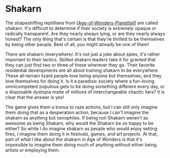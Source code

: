 # Shakarn

The shapeshifting reptillians from [[Age-of-Wonders-Planetfall]] are called shakarn.  It's difficult to determine if their society is extremely opaque or radically transparent.  Are they nearly always lying, or are they nearly always honest?  The only thing that's certain is that they're thrilled to be themselves by being other people.  Best of all, you might already be one of them!

There are shakarn /everywhere/.  It's not just a joke about spies, it's rather important to their tactics.  Skilled shakarn leaders take it for granted that they can just find two or three of these wherever they go.  Their favorite residential developments are all about training shakarn to be everywhere.  These all-terrain lizard people love being anyone but themselves, and they love themselves for doing it.  Is it a paradisic society where a fun-loving omnicompetent populous gets to be doing something different every day, or a disposable dystopia made of millions of interchangeable chaotic liars?  It is clear that the answer is yes!

The game gives them a bonus to raze actions, but I can still only imagine them doing that as a desperation action, because I can't imagine the shakarn as anything but xenophiles.  If being not-Shakarn weren't as awesome as being Shakarn, why would the Shakarn be so happy to be either?  So while I do imagine shakarn as people who would enjoy setting fires, I imagine them doing it in festivals, games, and art projects.  At that, part of what I like about the shakarn in Age of Wonders is that it's impossible to imagine them doing much of anything without either being artists or employing them.

[//begin]: # "Autogenerated link references for markdown compatibility"
[age-of-wonders-planetfall]: age-of-wonders-planetfall "Age of Wonders Planetfall"
[//end]: # "Autogenerated link references"